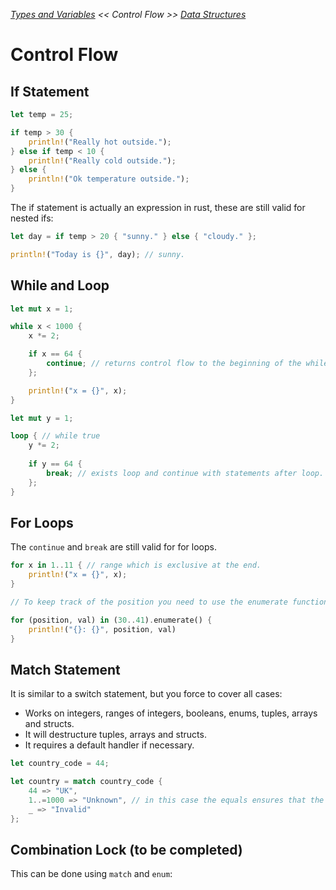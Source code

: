 _[Types and Variables](./types-and-variables.md) << Control Flow >> [Data Structures](./data-structures.md)_

# Control Flow

## If Statement

```rust
let temp = 25;

if temp > 30 {
    println!("Really hot outside.");
} else if temp < 10 {
    println!("Really cold outside.");
} else {
    println!("Ok temperature outside.");
}
```

The if statement is actually an expression in rust, these are still valid for nested ifs:

```rust
let day = if temp > 20 { "sunny." } else { "cloudy." };

println!("Today is {}", day); // sunny.
```

## While and Loop

```rust
let mut x = 1;

while x < 1000 {
    x *= 2;

    if x == 64 { 
        continue; // returns control flow to the beginning of the while loop. 
    };

    println!("x = {}", x);
}

let mut y = 1;

loop { // while true 
    y *= 2;
    
    if y == 64 { 
        break; // exists loop and continue with statements after loop. 
    };
}

```

## For Loops

The `continue` and `break` are still valid for for loops.

```rust
for x in 1..11 { // range which is exclusive at the end.
    println!("x = {}", x);
}

// To keep track of the position you need to use the enumerate function of a range or iterators.

for (position, val) in (30..41).enumerate() {
    println!("{}: {}", position, val)
}
```

## Match Statement

It is similar to a switch statement, but you force to cover all cases:

- Works on integers, ranges of integers, booleans, enums, tuples, arrays and structs.
- It will destructure tuples, arrays and structs.
- It requires a default handler if necessary.

```rust
let country_code = 44;

let country = match country_code {
    44 => "UK",
    1..=1000 => "Unknown", // in this case the equals ensures that the range is inclusive.
    _ => "Invalid"
};
```



## Combination Lock (to be completed)
 
This can be done using `match` and `enum`:

```rust
```
